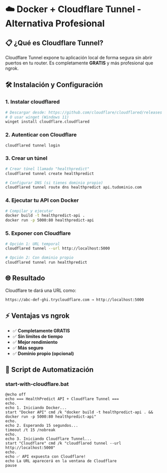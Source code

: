 # ☁️ Docker + Cloudflare Tunnel - Alternativa Profesional

## 📋 **¿Qué es Cloudflare Tunnel?**
Cloudflare Tunnel expone tu aplicación local de forma segura sin abrir puertos en tu router. Es completamente **GRATIS** y más profesional que ngrok.

## 🛠️ **Instalación y Configuración**

### **1. Instalar cloudflared**
```bash
# Descargar desde: https://github.com/cloudflare/cloudflared/releases
# O usar winget (Windows 11)
winget install cloudflare.cloudflared
```

### **2. Autenticar con Cloudflare**
```bash
cloudflared tunnel login
```

### **3. Crear un túnel**
```bash
# Crear túnel llamado "healthpredict"
cloudflared tunnel create healthpredict

# Configurar DNS (si tienes dominio propio)
cloudflared tunnel route dns healthpredict api.tudominio.com
```

### **4. Ejecutar tu API con Docker**
```bash
# Compilar y ejecutar
docker build -t healthpredict-api .
docker run -p 5000:80 healthpredict-api
```

### **5. Exponer con Cloudflare**
```bash
# Opción 1: URL temporal
cloudflared tunnel --url http://localhost:5000

# Opción 2: Con dominio propio
cloudflared tunnel run healthpredict
```

## 🌐 **Resultado**
Cloudflare te dará una URL como:
```
https://abc-def-ghi.trycloudflare.com → http://localhost:5000
```

## ⚡ **Ventajas vs ngrok**
- ✅ **Completamente GRATIS**
- ✅ **Sin límites de tiempo**
- ✅ **Mejor rendimiento**
- ✅ **Más seguro**
- ✅ **Dominio propio (opcional)**

## 🔧 **Script de Automatización**

### **start-with-cloudflare.bat**
```batch
@echo off
echo === HealthPredict API + Cloudflare Tunnel ===
echo.
echo 1. Iniciando Docker...
start "Docker API" cmd /k "docker build -t healthpredict-api . && docker run -p 5000:80 healthpredict-api"
echo.
echo 2. Esperando 15 segundos...
timeout /t 15 /nobreak
echo.
echo 3. Iniciando Cloudflare Tunnel...
start "Cloudflare" cmd /k "cloudflared tunnel --url http://localhost:5000"
echo.
echo ✅ API expuesta con Cloudflare!
echo La URL aparecerá en la ventana de Cloudflare
pause
``` 